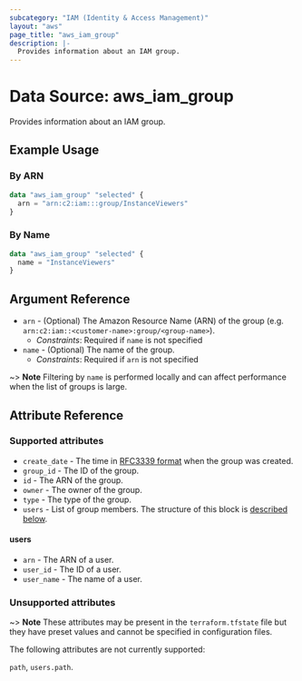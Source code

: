 ```yaml
---
subcategory: "IAM (Identity & Access Management)"
layout: "aws"
page_title: "aws_iam_group"
description: |-
  Provides information about an IAM group.
---
```


[RFC3339 format]: https://datatracker.ietf.org/doc/html/rfc3339#section-5.8

# Data Source: aws_iam_group

Provides information about an IAM group.

## Example Usage

### By ARN

```terraform
data "aws_iam_group" "selected" {
  arn = "arn:c2:iam:::group/InstanceViewers"
}
```

### By Name

```terraform
data "aws_iam_group" "selected" {
  name = "InstanceViewers"
}
```

## Argument Reference

* `arn` - (Optional) The Amazon Resource Name (ARN) of the group (e.g. `arn:c2:iam::<customer-name>:group/<group-name>`).
    * _Constraints_: Required if `name` is not specified
* `name` - (Optional) The name of the group.
    * _Constraints_: Required if `arn` is not specified

~> **Note** Filtering by `name` is performed locally and can affect performance when the list of groups is large.

## Attribute Reference

### Supported attributes

* `create_date` - The time in [RFC3339 format] when the group was created.
* `group_id` - The ID of the group.
* `id` - The ARN of the group.
* `owner` - The owner of the group.
* `type` - The type of the group.
* `users` - List of group members. The structure of this block is [described below](#users).

#### users

* `arn` - The ARN of a user.
* `user_id` - The ID of a user.
* `user_name` - The name of a user.

### Unsupported attributes

~> **Note** These attributes may be present in the `terraform.tfstate` file but they have preset values and cannot be specified in configuration files.

The following attributes are not currently supported:

`path`, `users.path`.
